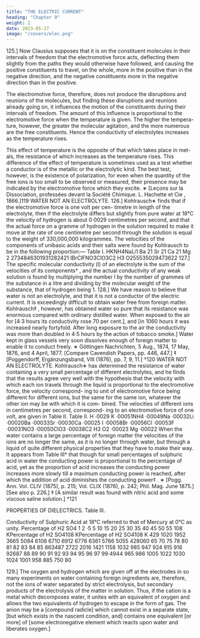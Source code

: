 ```yaml
---
title: "THE ELECTRIC CURRENT"
heading: "Chapter 9"
weight: 2
date: 2023-05-27
image: "/covers/elec.png"
---
```



125.] Now Clausius supposes that it is on the constituent molecules in their
intervals of freedom that the electromotive force acts, deflecting them slightly
from the paths they would otherwise have followed, and causing the positive
constituents to travel, on the whole, more in the positive than in the negative direction, and the negative constituents more in the negative direction than in the positive.

The electromotive force, therefore, does not produce the disruptions and reunions of the molecules, but finding these disruptions and reunions already going on, it influences the motion of the constituents during
their intervals of freedom. The amount of this influence is proportional to the
electromotive force when the temperature is given. The higher the tempera-
ture, however, the greater the molecular agitation, and the more numerous are
the free constituents. Hence the conductivity of electrolytes increases as the
temperature rises.

This effect of temperature is the opposite of that which takes place in met-
als, the resistance of which increases as the temperature rises. This difference
of the effect of temperature is sometimes used as a test whether a conductor is
of the metallic or the electrolytic kind. The best test, however, is the existence
of polarization, for even when the quantity of the free ions is too small to be
observed or measured, their presence may be indicated by the electromotive
force which they excite.
∗
[Leçons sur la Dissociation, professées devant la Société Chimique. L. Hachette et Cie ,
1866.]119
WATER NOT AN ELECTROLYTE.
126.] Kohlrausch∗ finds that if the electromotive force is one volt per cen-
timetre in length of the electrolyte, then if the electrolyte differs but slightly
from pure water at 18°C the velocity of hydrogen is about 0·0029 centimetres
per second, and that the actual force on a gramme of hydrogen in the solution
required to make it move at the rate of one centimetre per second through the
solution is equal to the weight of 330,000,000 kilogrammes.
The velocities of the components of unibasic acids and their salts were
found by Kohlrausch to be in the following proportion:—
Table I.
HKNH4NaLi1
Ba
21
Sr
21
Ca
21
Mg
2
2734846301931282421
IBrClFNO3ClO3C2 H3 O255535029473622
127.] The specific molecular conductivity (l) of an electrolyte is the sum
of the velocities of its components† , and the actual conductivity of any weak
solution is found by multiplying the number l by the number of grammes of
the substance in a litre and dividing by the molecular weight of the substance,
that of hydrogen being 1.
128.] We have reason to believe that water is not an electrolyte, and that it
is not a conductor of the electric current. It is exceedingly difficult to obtain
water free from foreign matter. Kohlrausch‡ , however, has obtained water so
pure that its resistance was enormous compared with ordinary distilled water.
When exposed to the air for [4·3 hours its conductivity rose 70 per cent.],
and [in 1060 hours it was increased nearly fortyfold. After long exposure to
the air the conductivity was more than doubled in 4·5 hours by the action of
tobacco smoke.] Water kept in glass vessels very soon dissolves enough of
foreign matter to enable it to conduct freely.
∗
Göttingen Nachrichten, 5 Aug., 1874, 17 May, 1876, and 4 April, 1877.
[Compare Cavendish Papers, pp. 446, 447.]
‡
[Poggendorff, Ergänzungsband, VIII (1876), pp. 7, 9, 11.]
†120
WATER NOT AN ELECTROLYTE.
Kohlrausch∗ has determined the resistance of water containing a very small
percentage of different electrolytes, and he finds that the results agree very
well with the hypothesis that the velocity with which each ion travels through
the liquid is proportional to the electromotive force, the velocity correspond-
ing to unit of electromotive force being different for different ions, but the
same for the same ion, whatever the other ion may be with which it is com-
bined. The velocities of different ions in centimetres per second, correspond-
ing to an electromotive force of one volt, are given in Table II.
Table II.
H
·0029
K
·00051NH4
·00049Na
·00032Li
·00020Ba
·00033Sr
·00030Ca
·00025
I
·00058Br
·00056Cl
·00053F
·00031NO3
·00050ClO3
·00038C2 H3 O2
·00023
Mg
·00022
When the water contains a large percentage of foreign matter the velocities
of the ions are no longer the same, as it is no longer through water, but
through a liquid of quite different physical properties that they have to make
their way. It appears from Table III† that though for small percentages of
sulphuric acid in water the conducting power is proportional to the percentage
of acid, yet as the proportion of acid increases the conducting power increases
more slowly till a maximum conducting power is reached, after which the
addition of acid diminishes the conducting power‡ .
∗
[Pogg. Ann. Vol. CLIV (1875), p. 215; Vol. CLIX (1876), p. 242; Phil. Mag. June 1875.]
[See also p. 226.]
‡
[A similar result was found with nitric acid and some viscous saline solution.]
†121

PROPERTIES OF DIELECTRICS.
Table III.

Conductivity of Sulphuric Acid at 18°C referred to that
of Mercury at 0°C as unity.
Percentage of
H2 SO4
1
2 ·5
5
10
15
20
25
30
35
40
45
50
55
108 KPercentage of
H2 SO4108 KPercentage of
H2 SO4108 K
429
1020
1952
3665
5084
6108
6710
6912
6776
6361
5766
5055
428060
65
70
75
78
80
81
82
83
84
85
863487
2722
2016
1421
1158
1032
985
947
924
915
916
92687
88
89
90
91
92
93
94
95
96
97
99·4944
965
986
1005
1022
1030
1024
1001
958
885
750
80


129.] The oxygen and hydrogen which are given off at the electrodes in so
many experiments on water containing foreign ingredients are, therefore, not
the ions of water separated by strict electrolysis, but secondary products of
the electrolysis of the matter in solution. Thus, if the cation is a metal which
decomposes water, it unites with an equivalent of oxygen and allows the two
equivalents of hydrogen to escape in the form of gas. The anion may be a
[compound radicle] which cannot exist in a separate state, [but which exists
in the nascent condition, and] contains one equivalent [or more] of [some
electronegative element which reacts upon water and liberates oxygen.]